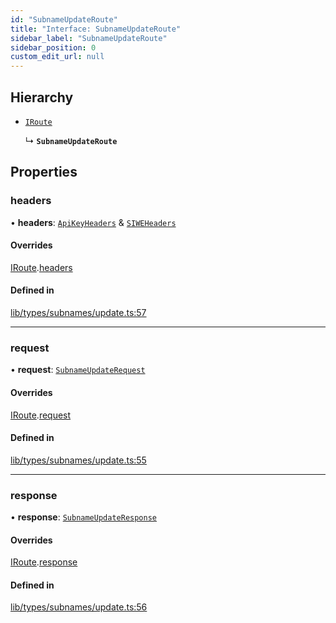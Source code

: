 ```yaml
---
id: "SubnameUpdateRoute"
title: "Interface: SubnameUpdateRoute"
sidebar_label: "SubnameUpdateRoute"
sidebar_position: 0
custom_edit_url: null
---
```


## Hierarchy

- [`IRoute`](IRoute.md)

  ↳ **`SubnameUpdateRoute`**

## Properties

### headers

• **headers**: [`ApiKeyHeaders`](ApiKeyHeaders.md) & [`SIWEHeaders`](SIWEHeaders.md)

#### Overrides

[IRoute](IRoute.md).[headers](IRoute.md#headers)

#### Defined in

[lib/types/subnames/update.ts:57](https://github.com/JustaName-id/JustaName-sdk/blob/5718518/packages/@justaname.id/sdk/src/lib/types/subnames/update.ts#L57)

___

### request

• **request**: [`SubnameUpdateRequest`](SubnameUpdateRequest.md)

#### Overrides

[IRoute](IRoute.md).[request](IRoute.md#request)

#### Defined in

[lib/types/subnames/update.ts:55](https://github.com/JustaName-id/JustaName-sdk/blob/5718518/packages/@justaname.id/sdk/src/lib/types/subnames/update.ts#L55)

___

### response

• **response**: [`SubnameUpdateResponse`](SubnameUpdateResponse.md)

#### Overrides

[IRoute](IRoute.md).[response](IRoute.md#response)

#### Defined in

[lib/types/subnames/update.ts:56](https://github.com/JustaName-id/JustaName-sdk/blob/5718518/packages/@justaname.id/sdk/src/lib/types/subnames/update.ts#L56)
